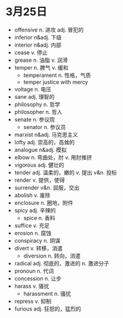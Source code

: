 # 3月25日

- offensive n. 进攻 adj. 冒犯的
- inferior n&adj. 下级
- interior n&adj. 内部
- cease v. 停止
- grease n. 油脂 v. 润滑
- temper n. 脾气 v. 缓和
  - temperament n. 性格，气质
  - temper justice with mercy
- voltage n. 电压
- sane adj. 理智的
- philosophy n. 哲学
- philosopher n. 哲人
- senate n. 参议院
  - senator n. 参议员
- marxist n&adj. 马克思主义
- lofty adj. 崇高的，高耸的
- analogue n&adj. 模拟
- elbow n. 弯曲处，肘 v. 用肘推挤
- vigorous adj. 健壮的
- tender adj. 温柔的，嫩的 v. 提出 v&n. 投标
- render v. 提供，使得
- surrender v&n. 屈服，交出
- abolish v. 废除
- enclosure n. 圈地，附件
- spicy adj. 辛辣的
  - spice n. 香料
- suffice v. 充足
- erosion n. 腐蚀
- conspiracy n. 阴谋
- divert v. 转移，消遣
  - diversion n. 转向，消遣
- radical adj. 彻底的，激进的 n. 激进分子
- pronoun n. 代词
- concession n. 让步
- harass v. 骚扰
  - harassment n. 骚扰
- repress v. 抑制
- furious adj. 狂怒的，猛烈的
